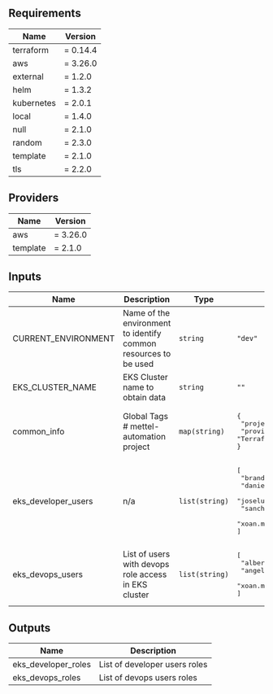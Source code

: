 ## Requirements

| Name | Version |
|------|---------|
| terraform | = 0.14.4 |
| aws | = 3.26.0 |
| external | = 1.2.0 |
| helm | = 1.3.2 |
| kubernetes | = 2.0.1 |
| local | = 1.4.0 |
| null | = 2.1.0 |
| random | = 2.3.0 |
| template | = 2.1.0 |
| tls | = 2.2.0 |

## Providers

| Name | Version |
|------|---------|
| aws | = 3.26.0 |
| template | = 2.1.0 |

## Inputs

| Name | Description | Type | Default | Required |
|------|-------------|------|---------|:--------:|
| CURRENT\_ENVIRONMENT | Name of the environment to identify common resources to be used | `string` | `"dev"` | no |
| EKS\_CLUSTER\_NAME | EKS Cluster name to obtain data | `string` | `""` | no |
| common\_info | Global Tags # mettel-automation project | `map(string)` | <pre>{<br>  "project": "mettel-automation",<br>  "provisioning": "Terraform"<br>}</pre> | no |
| eks\_developer\_users | n/a | `list(string)` | <pre>[<br>  "brandon.samudio",<br>  "daniel.fernandez",<br>  "joseluis.vega",<br>  "sancho.munoz",<br>  "xoan.mallon.developer"<br>]</pre> | no |
| eks\_devops\_users | List of users with devops role access in EKS cluster | `list(string)` | <pre>[<br>  "alberto.iglesias",<br>  "angel.luis.piquero",<br>  "xoan.mallon"<br>]</pre> | no |

## Outputs

| Name | Description |
|------|-------------|
| eks\_developer\_roles | List of developer users roles |
| eks\_devops\_roles | List of devops users roles |

